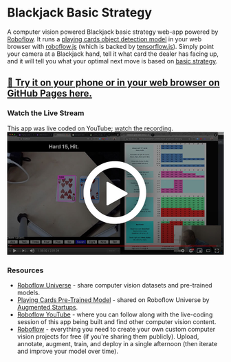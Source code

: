 # Blackjack Basic Strategy
A computer vision powered Blackjack basic strategy web-app powered by
[Roboflow](https://roboflow.com).
It runs a
[playing cards object detection model](https://universe.roboflow.com/augmented-startups/playing-cards-ow27d)
in your web browser with
[roboflow.js](https://docs.roboflow.com/inference/web-browser)
(which is backed by
[tensorflow.js](https://www.tensorflow.org/js)). Simply point your camera at a
Blackjack hand, tell it what card the dealer has facing up, and it will tell you
what your optimal next move is based on
[basic strategy](http://www.blackjackcalculation.com/blackjack-great-basic-strat.png).

## [🤳 Try it on your phone or in your web browser on GitHub Pages here.](https://roboflow-ai.github.io/blackjack-basic-strategy/)

### Watch the Live Stream
This app was live coded on YouTube; [watch the recording](https://www.youtube.com/watch?v=xzh_R8u0hNc).
[![Computer Vision Blackjack Basic Strategy Live Coding Session](thumb.jpg)](https://www.youtube.com/watch?v=xzh_R8u0hNc)

### Resources

* [Roboflow Universe](https://universe.roboflow.com) - share computer vision datasets and pre-trained models.
* [Playing Cards Pre-Trained Model](https://universe.roboflow.com/augmented-startups/playing-cards-ow27d) - shared on Roboflow Universe by [Augmented Startups](https://www.augmentedstartups.com/).
* [Roboflow YouTube](https://www.youtube.com/channel/UCUlRrGpNRT5jbiV8h5Q_4Fg?sub_confirmation=1) - where you can follow along with the live-coding session of this app being built and find other computer vision content.
* [Roboflow](https://roboflow.com) - everything you need to create your own custom computer vision projects for free (if you're sharing them publicly). Upload, annotate, augment, train, and deploy in a single afternoon (then iterate and improve your model over time).
